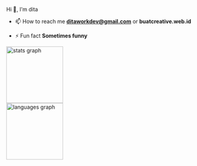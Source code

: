 Hi 👋, I'm dita

- 📫 How to reach me **ditaworkdev@gmail.com** or **buatcreative.web.id**

- ⚡ Fun fact **Sometimes funny**

<div align="left">
  <img src="https://github-readme-stats.vercel.app/api?username=dhytalu&hide_title=false&hide_rank=false&show_icons=true&include_all_commits=false&count_private=true&disable_animations=false&theme=vue-dark&locale=en&hide_border=false&order=1" height="150" alt="stats graph" /> <br>
  <img src="https://github-readme-stats.vercel.app/api/top-langs?username=dhytalu&locale=en&hide_title=false&layout=compact&card_width=320&langs_count=10&theme=vue-dark&hide_border=false&order=2" height="150" alt="languages graph"  />
</div>

###
